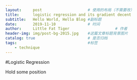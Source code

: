 ```yaml
---
layout:     post   				    # 使用的布局（不需要改）
title:      logistic regression and its gradient decent 				# 标题 
subtitle:   Hello World, Hello Blog #副标题
date:       2019-11-10 				# 时间
author:     Little Fat Tiger					# 作者
header-img: img/post-bg-2015.jpg 	#这篇文章标题背景图片
catalog: true 						# 是否归档
tags:								#标签
    - technique
---
```


#Logistic Regression

Hold some position
